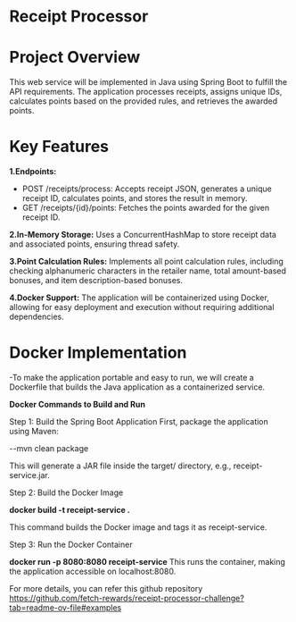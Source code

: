 # Receipt Processor
 
# Project Overview
This web service will be implemented in Java using Spring Boot to fulfill the API requirements. The application processes receipts, assigns unique IDs, calculates points based on the provided rules, and retrieves the awarded points.

# Key Features
**1.Endpoints:**
- POST /receipts/process: Accepts receipt JSON, generates a unique receipt ID, calculates points, and stores the result in memory.
- GET /receipts/{id}/points: Fetches the points awarded for the given receipt ID.

**2.In-Memory Storage:**
Uses a ConcurrentHashMap to store receipt data and associated points, ensuring thread safety.

**3.Point Calculation Rules:**
Implements all point calculation rules, including checking alphanumeric characters in the retailer name, total amount-based bonuses, and item description-based bonuses.

**4.Docker Support:**
The application will be containerized using Docker, allowing for easy deployment and execution without requiring additional dependencies.

# Docker Implementation

-To make the application portable and easy to run, we will create a Dockerfile that builds the Java application as a containerized service.

**Docker Commands to Build and Run**

Step 1: Build the Spring Boot Application
First, package the application using Maven:

--mvn clean package

This will generate a JAR file inside the target/ directory, e.g., receipt-service.jar.

Step 2: Build the Docker Image

**docker build -t receipt-service .**

This command builds the Docker image and tags it as receipt-service.

Step 3: Run the Docker Container

**docker run -p 8080:8080 receipt-service**
This runs the container, making the application accessible on localhost:8080.


For more details, you can refer this github repository https://github.com/fetch-rewards/receipt-processor-challenge?tab=readme-ov-file#examples
     
